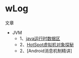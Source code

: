 # wLog
文章

- JVM
  - 1、[java运行时数据区](https://github.com/rong5690001/wLog/blob/master/jvm/java运行时数据区.md)
  - 2、[HotSpot虚拟机对象探秘](https://github.com/rong5690001/wLog/blob/master/jvm/HotSpot虚拟机对象探秘.md)
  - 2、[Android消息机制精讲]
